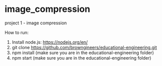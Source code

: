 # image_compression
project 1 - image compression

How to run: 

1. Install node.js: https://nodejs.org/en/
2. git clone https://github.com/browngineers/educational-engineering.git
3. npm install (make sure you are in the educational-engineering folder)
4. npm start (make sure you are in the educational-engineering folder)

